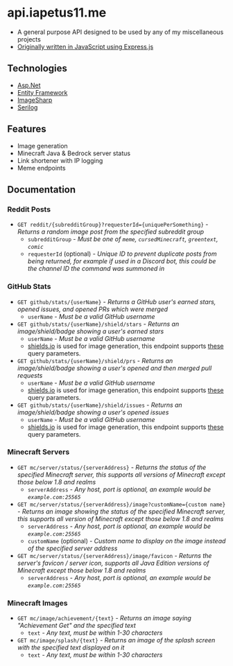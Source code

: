 # api.iapetus11.me
- A general purpose API designed to be used by any of my miscellaneous projects
- [Originally written in JavaScript using Express.js](https://github.com/Iapetus-11/api.iapetus11.me/tree/4c746d8bc9f6adc993b6dc54fc0a564b92512f73) 

## Technologies
- [Asp.Net](https://dotnet.microsoft.com/en-us/apps/aspnet)
- [Entity Framework](https://docs.microsoft.com/en-us/ef/)
- [ImageSharp](https://sixlabors.com/products/imagesharp/)
- [Serilog](https://serilog.net/)

## Features
- Image generation
- Minecraft Java & Bedrock server status
- Link shortener with IP logging
- Meme endpoints

## Documentation
### Reddit Posts
- `GET reddit/{subredditGroup}?requesterId={uniquePerSomething}` - *Returns a random image post from the specified subreddit group*
  - `subredditGroup` - *Must be one of `meme`, `cursedMinecraft`, `greentext`, `comic`*
  - `requesterId` (optional) - *Unique ID to prevent duplicate posts from being returned, for example if used in a Discord bot, this could be the channel ID the command was summoned in*
### GitHub Stats
- `GET github/stats/{userName}` - *Returns a GitHub user's earned stars, opened issues, and opened PRs which were merged*
  - `userName` - *Must be a valid GitHub username*
- `GET github/stats/{userName}/shield/stars` - *Returns an image/shield/badge showing a user's earned stars*
  - `userName` - *Must be a valid GitHub username*
  - [shields.io](https://shields.io/) is used for image generation, this endpoint supports [these](https://shields.io/#your-badge) query parameters.
- `GET github/stats/{userName}/shield/prs` - *Returns an image/shield/badge showing a user's opened and then merged pull requests*
  - `userName` - *Must be a valid GitHub username*
  - [shields.io](https://shields.io/) is used for image generation, this endpoint supports [these](https://shields.io/#your-badge) query parameters.
- `GET github/stats/{userName}/shield/issues` - *Returns an image/shield/badge showing a user's opened issues*
  - `userName` - *Must be a valid GitHub username*
  - [shields.io](https://shields.io/) is used for image generation, this endpoint supports [these](https://shields.io/#your-badge) query parameters.
### Minecraft Servers
- `GET mc/server/status/{serverAddress}` - *Returns the status of the specified Minecraft server, this supports all versions of Minecraft except those below 1.8 and realms*
  - `serverAddress` - *Any host, port is optional, an example would be `example.com:25565`*
- `GET mc/server/status/{serverAddress}/image?customName={custom name}` - *Returns an image showing the status of the specified Minecraft server, this supports all version of Minecraft except those below 1.8 and realms*
  - `serverAddress` - *Any host, port is optional, an example would be `example.com:25565`*
  - `customName` (optional) - *Custom name to display on the image instead of the specified server address*
- `GET mc/server/status/{serverAddress}/image/favicon` - *Returns the server's favicon / server icon, supports all Java Edition versions of Minecraft except those below 1.8 and realms*
  - `serverAddress` - *Any host, port is optional, an example would be `example.com:25565`*
### Minecraft Images
- `GET mc/image/achievement/{text}` - *Returns an image saying "Achievement Get" and the specified text*
  - `text` - *Any text, must be within 1-30 characters*
- `GET mc/image/splash/{text}` - *Returns an image of the splash screen with the specified text displayed on it*
  - `text` - *Any text, must be within 1-30 characters*